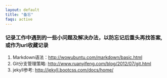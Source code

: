 ```yaml
---
layout: default
title: "备忘"
faqs: active
---
```


### 记录工作中遇到的一些小问题及解决办法，以防忘记后重头再找答案, 或作为url收藏记录


1. Markdown语法：<http://wowubuntu.com/markdown/basic.html>  
2. Git分支管理策略: <http://www.ruanyifeng.com/blog/2012/07/git.html>   
3. jekyll参考: <http://jekyll.bootcss.com/docs/home/>